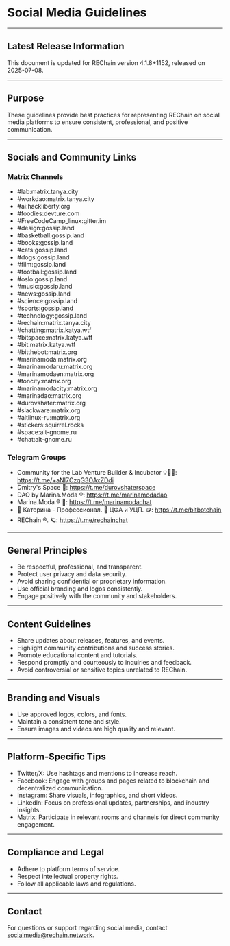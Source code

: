 # Social Media Guidelines

---

## Latest Release Information

This document is updated for REChain version 4.1.8+1152, released on 2025-07-08.

---

## Purpose

These guidelines provide best practices for representing REChain on social media platforms to ensure consistent, professional, and positive communication.

---

## Socials and Community Links

### Matrix Channels

- #lab:matrix.tanya.city
- #workdao:matrix.tanya.city
- #ai:hackliberty.org
- #foodies:devture.com
- #FreeCodeCamp_linux:gitter.im
- #design:gossip.land
- #basketball:gossip.land
- #books:gossip.land
- #cats:gossip.land
- #dogs:gossip.land
- #film:gossip.land
- #football:gossip.land
- #oslo:gossip.land
- #music:gossip.land
- #news:gossip.land
- #science:gossip.land
- #sports:gossip.land
- #technology:gossip.land
- #rechain:matrix.tanya.city
- #chatting:matrix.katya.wtf
- #bitspace:matrix.katya.wtf
- #bit:matrix.katya.wtf
- #bitthebot:matrix.org
- #marinamoda:matrix.org
- #marinamodaru:matrix.org
- #marinamodaen:matrix.org
- #toncity:matrix.org
- #marinamodacity:matrix.org
- #marinadao:matrix.org
- #durovshater:matrix.org
- #slackware:matrix.org
- #altlinux-ru:matrix.org
- #stickers:squirrel.rocks
- #space:alt-gnome.ru
- #chat:alt-gnome.ru

### Telegram Groups

- Community for the Lab Venture Builder & Incubator 💡👀💭: https://t.me/+aNI7CzqG3OAxZDdi
- Dmitry's Space 🤳: https://t.me/durovshaterspace
- DAO by Marina.Moda ®: https://t.me/marinamodadao
- Marina.Moda ® 💖: https://t.me/marinamodachat
- 🎨 Катерина - Профессионал. 🙆 ЦФА и УЦП. 🪙: https://t.me/bitbotchain
- REChain ®️. 🪐: https://t.me/rechainchat

---

## General Principles

- Be respectful, professional, and transparent.
- Protect user privacy and data security.
- Avoid sharing confidential or proprietary information.
- Use official branding and logos consistently.
- Engage positively with the community and stakeholders.

---

## Content Guidelines

- Share updates about releases, features, and events.
- Highlight community contributions and success stories.
- Promote educational content and tutorials.
- Respond promptly and courteously to inquiries and feedback.
- Avoid controversial or sensitive topics unrelated to REChain.

---

## Branding and Visuals

- Use approved logos, colors, and fonts.
- Maintain a consistent tone and style.
- Ensure images and videos are high quality and relevant.

---

## Platform-Specific Tips

- Twitter/X: Use hashtags and mentions to increase reach.
- Facebook: Engage with groups and pages related to blockchain and decentralized communication.
- Instagram: Share visuals, infographics, and short videos.
- LinkedIn: Focus on professional updates, partnerships, and industry insights.
- Matrix: Participate in relevant rooms and channels for direct community engagement.

---

## Compliance and Legal

- Adhere to platform terms of service.
- Respect intellectual property rights.
- Follow all applicable laws and regulations.

---

## Contact

For questions or support regarding social media, contact socialmedia@rechain.network.
